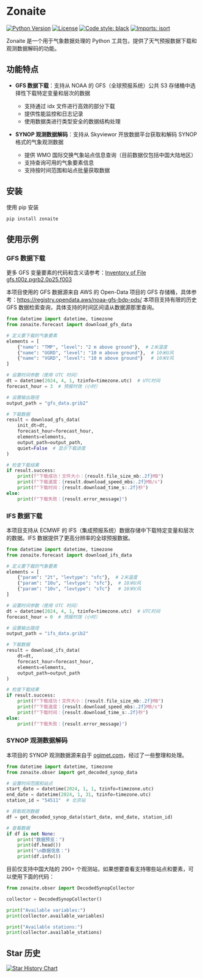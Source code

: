 # Zonaite

[![Python Version](https://img.shields.io/badge/python-3.8+-blue.svg)](https://www.python.org/downloads/)
[![License](https://img.shields.io/badge/license-MIT-green.svg)](LICENSE)
[![Code style: black](https://img.shields.io/badge/code%20style-black-000000.svg)](https://github.com/psf/black)
[![Imports: isort](https://img.shields.io/badge/%20imports-isort-%231674b1?style=flat&labelColor=ef8336)](https://pycqa.github.io/isort/)

Zonaite 是一个用于气象数据处理的 Python 工具包，提供了天气预报数据下载和观测数据解码的功能。

## 功能特点

- **GFS 数据下载**：支持从 NOAA 的 GFS（全球预报系统）公共 S3 存储桶中选择性下载特定变量和层次的数据
  - 支持通过 idx 文件进行高效的部分下载
  - 提供性能监控和日志记录
  - 使用数据类进行类型安全的数据结构处理

- **SYNOP 观测数据解码**：支持从 Skyviewor 开放数据平台获取和解码 SYNOP 格式的气象观测数据
  - 提供 WMO 国际交换气象站点信息查询（目前数据仅包括中国大陆地区）
  - 支持查询可用的气象要素信息
  - 支持按时间范围和站点批量获取数据

## 安装

使用 pip 安装

```bash
pip install zonaite
```

## 使用示例

### GFS 数据下载

更多 GFS 变量要素的代码和含义请参考：[Inventory of File gfs.t00z.pgrb2.0p25.f003](https://www.nco.ncep.noaa.gov/pmb/products/gfs/gfs.t00z.pgrb2.0p25.f003.shtml)

本项目使用的 GFS 数据源来自 AWS 的 Open-Data 项目的 GFS 存储桶，具体参考：https://registry.opendata.aws/noaa-gfs-bdp-pds/
本项目支持有限的历史 GFS 数据检索查询，具体支持的时间区间请从数据源那里查询。

```python
from datetime import datetime, timezone
from zonaite.forecast import download_gfs_data

# 定义要下载的气象要素
elements = [
    {"name": "TMP", "level": "2 m above ground"},  # 2米温度
    {"name": "UGRD", "level": "10 m above ground"},  # 10米U风
    {"name": "VGRD", "level": "10 m above ground"}   # 10米V风
]

# 设置时间参数（使用 UTC 时间）
dt = datetime(2024, 4, 1, tzinfo=timezone.utc)  # UTC时间
forecast_hour = 3  # 预报时效（小时）

# 设置输出路径
output_path = "gfs_data.grib2"

# 下载数据
result = download_gfs_data(
    init_dt=dt,
    forecast_hour=forecast_hour,
    elements=elements,
    output_path=output_path,
    quiet=False  # 显示下载进度
)

# 检查下载结果
if result.success:
    print(f"下载成功！文件大小：{result.file_size_mb:.2f}MB")
    print(f"下载速度：{result.download_speed_mbs:.2f}MB/s")
    print(f"下载时间：{result.download_time_s:.2f}秒")
else:
    print(f"下载失败：{result.error_message}")
```

### IFS 数据下载

本项目支持从 ECMWF 的 IFS（集成预报系统）数据存储中下载特定变量和层次的数据。IFS 数据提供了更高分辨率的全球预报数据。

```python
from datetime import datetime, timezone
from zonaite.forecast import download_ifs_data

# 定义要下载的气象要素
elements = [
    {"param": "2t", "levtype": "sfc"},  # 2米温度
    {"param": "10u", "levtype": "sfc"},  # 10米U风
    {"param": "10v", "levtype": "sfc"}   # 10米V风
]

# 设置时间参数（使用 UTC 时间）
dt = datetime(2024, 4, 1, tzinfo=timezone.utc)  # UTC时间
forecast_hour = 0  # 预报时效（小时）

# 设置输出路径
output_path = "ifs_data.grib2"

# 下载数据
result = download_ifs_data(
    dt=dt,
    forecast_hour=forecast_hour,
    elements=elements,
    output_path=output_path
)

# 检查下载结果
if result.success:
    print(f"下载成功！文件大小：{result.file_size_mb:.2f}MB")
    print(f"下载速度：{result.download_speed_mbs:.2f}MB/s")
    print(f"下载时间：{result.download_time_s:.2f}秒")
else:
    print(f"下载失败：{result.error_message}")
```

### SYNOP 观测数据解码

本项目的 SYNOP 观测数据源来自于 [ogimet.com](https://www.ogimet.com/)，经过了一些整理和处理。

```python
from datetime import datetime, timezone
from zonaite.obser import get_decoded_synop_data

# 设置时间范围和站点
start_date = datetime(2024, 1, 1, tzinfo=timezone.utc)
end_date = datetime(2024, 1, 31, tzinfo=timezone.utc)
station_id = "54511"  # 北京站

# 获取观测数据
df = get_decoded_synop_data(start_date, end_date, station_id)

# 查看数据
if df is not None:
    print("数据预览：")
    print(df.head())
    print("\n数据信息：")
    print(df.info())
```

目前仅支持中国大陆的 290+ 个观测站，如果想要查看支持哪些站点和要素，可以使用下面的代码：

```python
from zonaite.obser import DecodedSynopCollector

collector = DecodedSynopCollector()

print("Available variables:")
print(collector.available_variables)

print("Available stations:")
print(collector.available_stations)
```

## Star 历史

[![Star History Chart](https://api.star-history.com/svg?repos=Clarmy/zonaite&type=Date)](https://star-history.com/#Clarmy/zonaite&Date)
